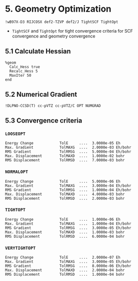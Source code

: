 # 5. Geometry Optimization
```
!wB97X-D3 RIJCOSX def2-TZVP def2/J TightSCF TightOpt 
```
- `TightSCF` and `TightOpt` for tight convergence criteria for SCF convergence and geometry convergence

## 5.1 Calculate Hessian
```
%geom
  Calc_Hess true
  Recalc_Hess 5
  MaxIter 50
end
```

## 5.2 Numerical Gradient
```
!DLPNO-CCSD(T) cc-pVTZ cc-pVTZ/C OPT NUMGRAD
```

## 5.3 Convergence criteria

### `LOOSEOPT`
```
Energy Change            TolE     ....  3.0000e-05 Eh
Max. Gradient            TolMAXG  ....  2.0000e-03 Eh/bohr
RMS Gradient             TolRMSG  ....  5.0000e-04 Eh/bohr
Max. Displacement        TolMAXD  ....  1.0000e-02 bohr
RMS Displacement         TolRMSD  ....  7.0000e-03 bohr
```

### `NORMALOPT`
```
Energy Change            TolE     ....  5.0000e-06 Eh
Max. Gradient            TolMAXG  ....  3.0000e-04 Eh/bohr
RMS Gradient             TolRMSG  ....  1.0000e-04 Eh/bohr
Max. Displacement        TolMAXD  ....  4.0000e-03 bohr
RMS Displacement         TolRMSD  ....  2.0000e-03 bohr
```

### `TIGHTOPT`
```
Energy Change            TolE     ....  1.0000e-06 Eh
Max. Gradient            TolMAXG  ....  1.0000e-04 Eh/bohr
RMS Gradient             TolRMSG  ....  3.0000e-05 Eh/bohr
Max. Displacement        TolMAXD  ....  1.0000e-03 bohr
RMS Displacement         TolRMSD  ....  6.0000e-04 bohr
```

### `VERYTIGHTOPT`
```
Energy Change            TolE     ....  2.0000e-07 Eh
Max. Gradient            TolMAXG  ....  3.0000e-05 Eh/bohr
RMS Gradient             TolRMSG  ....  8.0000e-06 Eh/bohr
Max. Displacement        TolMAXD  ....  2.0000e-04 bohr
RMS Displacement         TolRMSD  ....  1.0000e-04 bohr
```
